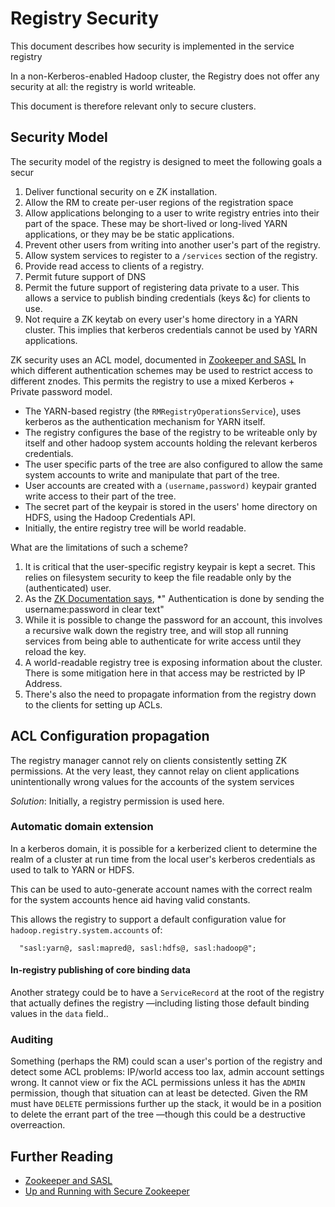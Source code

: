 <!---
  Licensed under the Apache License, Version 2.0 (the "License");
  you may not use this file except in compliance with the License.
  You may obtain a copy of the License at
  
   http://www.apache.org/licenses/LICENSE-2.0
  
  Unless required by applicable law or agreed to in writing, software
  distributed under the License is distributed on an "AS IS" BASIS,
  WITHOUT WARRANTIES OR CONDITIONS OF ANY KIND, either express or implied.
  See the License for the specific language governing permissions and
  limitations under the License. See accompanying LICENSE file.
-->
  
# Registry Security

This document describes how security is implemented in the service registry

In a non-Kerberos-enabled Hadoop cluster, the Registry does not offer any
security at all: the registry is world writeable.

This document is therefore relevant only to secure clusters.

## Security Model

The security model of the registry is designed to meet the following goals
a secur
1. Deliver functional security on e ZK installation.
1. Allow the RM to create per-user regions of the registration space
1. Allow applications belonging to a user to write registry entries 
into their part of the space. These may be short-lived or long-lived 
YARN applications,  or they may be be static applications.
1. Prevent other users from writing into another user's part of the registry.
1. Allow system services to register to a `/services` section of the registry.
1. Provide read access to clients of a registry.
1. Permit future support of DNS
1. Permit the future support of registering data private to a user. 
This allows a service to publish binding credentials (keys &c) for clients to use.
1. Not require a ZK keytab on every user's home directory in a YARN cluster. 
This implies that kerberos credentials cannot be used by YARN applications.


ZK security uses an ACL model, documented in
[Zookeeper and SASL](https://cwiki.apache.org/confluence/display/ZOOKEEPER/Zookeeper+and+SASL)
In which different authentication schemes may be used to restrict access
to different znodes. This permits the registry to use a mixed 
Kerberos + Private password model.

* The YARN-based registry (the `RMRegistryOperationsService`), uses kerberos 
as the authentication mechanism for YARN itself.
* The registry configures the base of the registry to be writeable only by 
itself and other hadoop system accounts holding the relevant kerberos credentials.
* The user specific parts of the tree are also configured to allow the same 
system accounts to write and manipulate that part of the tree.
* User accounts are created with a `(username,password)` keypair granted 
write access to their part of the tree. 
* The secret part of the keypair is stored in the users' home directory 
on HDFS, using the Hadoop Credentials API.
* Initially, the entire registry tree will be world readable.


What are the limitations of such a scheme?

1. It is critical that the user-specific registry keypair is kept a secret. 
This relies on filesystem security to keep the file readable only
 by the (authenticated) user.
1. As the [ZK Documentation says](http://zookeeper.apache.org/doc/r3.4.6/zookeeperProgrammers.html#sc_ZooKeeperAccessControl), 
*" Authentication is done by sending the username:password in clear text"
1. While it is possible to change the password for an account,
this involves a recursive walk down the registry tree, and will stop all 
running services from being able to authenticate for write access until they
reload the key.
1. A world-readable registry tree is exposing information about the cluster. 
There is some mitigation here in that access may be restricted by IP Address.
1. There's also the need to propagate information from the registry down to
the clients for setting up ACLs.



## ACL Configuration propagation

The registry manager cannot rely on clients consistently setting
ZK permissions. At the very least, they cannot relay on client applications
unintentionally wrong values for the accounts of the system services

*Solution*: Initially, a registry permission is used here.

### Automatic domain extension

In a kerberos domain, it is possible for a kerberized client to determine the
realm of a cluster at run time from the local
user's kerberos credentials as used to talk to YARN or HDFS. 

This can be used to auto-generate account names with the correct realm for the
system accounts hence aid having valid constants.

This allows the registry to support a default configuration value for
`hadoop.registry.system.accounts` of: 

      "sasl:yarn@, sasl:mapred@, sasl:hdfs@, sasl:hadoop@";

#### In-registry publishing of core binding data

Another strategy could be to have a `ServiceRecord` at the root
of the registry that actually defines the registry —including listing
those default binding values in the `data` field..

### Auditing

Something (perhaps the RM) could scan a user's portion of the registry and 
detect some ACL problems: IP/world access too lax, admin account settings wrong.
It cannot view or fix the ACL permissions unless it has the `ADMIN` permission,
though that situation can at least be detected. Given the RM must have `DELETE`
permissions further up the stack, it would be in a position to delete the errant
part of the tree —though this could be a destructive overreaction.

## Further Reading

* [Zookeeper and SASL](https://cwiki.apache.org/confluence/display/ZOOKEEPER/Zookeeper+and+SASL)
* [Up and Running with Secure Zookeeper](https://github.com/ekoontz/zookeeper/wiki)


